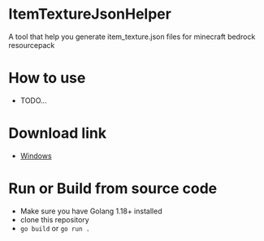 # ItemTextureJsonHelper
A tool that help you generate item_texture.json files for minecraft bedrock resourcepack
# How to use
* TODO...
# Download link
* [Windows](https://github.com/NgLam2911/ItemTextureJsonHelper/releases/download/0.0.1/ItemTextureJson.exe)

# Run or Build from source code
* Make sure you have Golang 1.18+ installed
* clone this repository
* `go build` or `go run .` 
